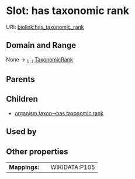 
# Slot: has taxonomic rank




URI: [biolink:has_taxonomic_rank](https://w3id.org/biolink/vocab/has_taxonomic_rank)


## Domain and Range

None &#8594;  <sub>0..1</sub> [TaxonomicRank](TaxonomicRank.md)

## Parents


## Children

 *  [organism taxon➞has taxonomic rank](organism_taxon_has_taxonomic_rank.md)

## Used by


## Other properties

|  |  |  |
| --- | --- | --- |
| **Mappings:** | | WIKIDATA:P105 |

